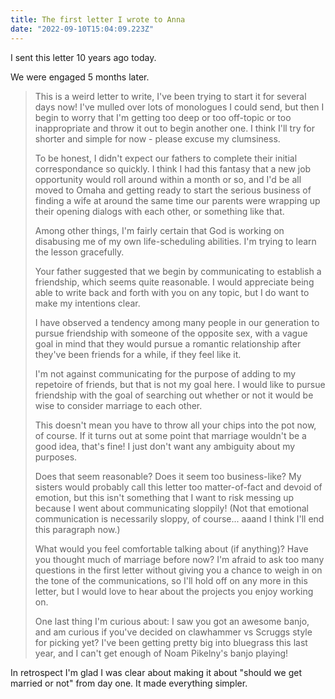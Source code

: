 ```yaml
---
title: The first letter I wrote to Anna
date: "2022-09-10T15:04:09.223Z"
---
```


I sent this letter 10 years ago today.

We were engaged 5 months later.

> This is a weird letter to write, I've been trying to start it for several days now!  I've mulled over lots of monologues I could send, but then I begin to worry that I'm getting too deep or too off-topic or too inappropriate and throw it out to begin another one.  I think I'll try for shorter and simple for now - please excuse my clumsiness.
>
> To be honest, I didn't expect our fathers to complete their initial correspondance so quickly.  I think I had this fantasy that a new job opportunity would roll around within a month or so, and I'd be all moved to Omaha and getting ready to start the serious business of finding a wife at around the same time our parents were wrapping up their opening dialogs with each other, or something like that.
>
> Among other things, I'm fairly certain that God is working on disabusing me of my own life-scheduling abilities.  I'm trying to learn the lesson gracefully.
>
> Your father suggested that we begin by communicating to establish a friendship, which seems quite reasonable.  I would appreciate being able to write back and forth with you on any topic, but I do want to make my intentions clear.
>
> I have observed a tendency among many people in our generation to pursue friendship with someone of the opposite sex, with a vague goal in mind that they would pursue a romantic relationship after they've been friends for a while, if they feel like it.
>
> I'm not against communicating for the purpose of adding to my repetoire of friends, but that is not my goal here.  I would like to pursue friendship with the goal of searching out whether or not it would be wise to consider marriage to each other.
>
> This doesn't mean you have to throw all your chips into the pot now, of course.  If it turns out at some point that marriage wouldn't be a good idea, that's fine!  I just don't want any ambiguity about my purposes.
>
> Does that seem reasonable?  Does it seem too business-like?  My sisters would probably call this letter too matter-of-fact and devoid of emotion, but this isn't something that I want to risk messing up because I went about communicating sloppily!  (Not that emotional communication is necessarily sloppy, of course...  aaand I think I'll end this paragraph now.)
>
> What would you feel comfortable talking about (if anything)?  Have you thought much of marriage before now?  I'm afraid to ask too many questions in the first letter without giving you a chance to weigh in on the tone of the communications, so I'll hold off on any more in this letter, but I would love to hear about the projects you enjoy working on.
>
> One last thing I'm curious about: I saw you got an awesome banjo, and am curious if you've decided on clawhammer vs Scruggs style for picking yet?  I've been getting pretty big into bluegrass this last year, and I can't get enough of Noam Pikelny's banjo playing!

In retrospect I'm glad I was clear about making it about "should we get married or not" from day one.  It made everything simpler.
